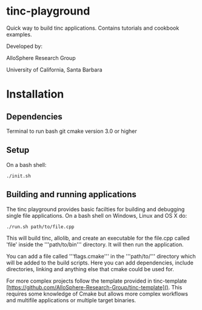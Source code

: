 # tinc-playground
Quick way to build tinc applications. Contains tutorials and cookbook examples.

Developed by:

AlloSphere Research Group

University of California, Santa Barbara

# Installation

## Dependencies

Terminal to run bash
git
cmake version 3.0 or higher

## Setup
On a bash shell:

    ./init.sh

## Building and running applications

The tinc playground provides basic facilties for building and debugging 
single file applications. On a bash shell on Windows, Linux and OS X do:

    ./run.sh path/to/file.cpp

This will build tinc, allolib, and create an executable for the file.cpp called 'file' inside the '''path/to/bin''' directory. It will then run the application.

You can add a file called '''flags.cmake''' in the '''path/to/''' directory which will be added to the build scripts. Here you can add dependencies, include directories, linking and anything else that cmake could be used for.

For more complex projects follow the template provided in tinc-template
[https://github.com/AlloSphere-Research-Group/tinc-template](). This requires 
some knowledge of Cmake but allows more complex workflows and multifile
applications or multiple target binaries.

